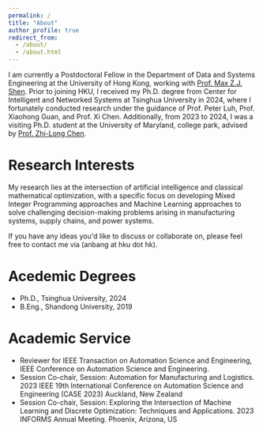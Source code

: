 ```yaml
---
permalink: /
title: "About"
author_profile: true
redirect_from: 
  - /about/
  - /about.html
---
```


I am currently a Postdoctoral Fellow in the Department of Data and Systems Engineering at the University of Hong Kong, working with [Prof. Max Z.J. Shen](https://www.dase.hku.hk/people/max-z-j-shen). Prior to joining HKU, I received my Ph.D. degree from Center for Intelligent and Networked Systems at Tsinghua University in 2024, where I fortunately conducted research under the guidance of Prof. Peter Luh, Prof. Xiaohong Guan, and Prof. Xi Chen. Additionally, from 2023 to 2024, I was a visiting Ph.D. student at the University of Maryland, college park, advised by [Prof. Zhi-Long Chen](https://www.rhsmith.umd.edu/directory/zhi-long-chen). 


Research Interests
======
My research lies at the intersection of artificial intelligence and classical mathematical optimization, with a specific focus on developing Mixed Integer Programming approaches and Machine Learning approaches to solve challenging decision-making problems arising in manufacturing systems, supply chains, and power systems.

If you have any ideas you'd like to discuss or collaborate on, please feel free to contact me via (anbang at hku dot hk).





Acedemic Degrees
======
* Ph.D., Tsinghua University, 2024
* B.Eng., Shandong University, 2019


Academic Service
======
* Reviewer for IEEE Transaction on Automation Science and Engineering, IEEE Conference on Automation Science and Engineering.
* Session Co-chair, Session: Automation for Manufacturing and Logistics. 2023 IEEE 19th International Conference on Automation Science and Engineering (CASE 2023) Auckland, New Zealand
* Session Co-chair, Session: Exploring the Intersection of Machine Learning and Discrete Optimization: Techniques and Applications. 2023 INFORMS Annual Meeting. Phoenix, Arizona, US

 






